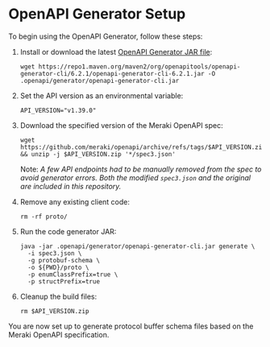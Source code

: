 # OpenAPI Generator Setup

To begin using the OpenAPI Generator, follow these steps:

1. Install or download the latest [OpenAPI Generator JAR file](https://github.com/OpenAPITools/openapi-generator#1---installation):

   ```shell
   wget https://repo1.maven.org/maven2/org/openapitools/openapi-generator-cli/6.2.1/openapi-generator-cli-6.2.1.jar -O .openapi/generator/openapi-generator-cli.jar
   ```

2. Set the API version as an environmental variable:

   ```shell
   API_VERSION="v1.39.0"
   ```

3. Download the specified version of the Meraki OpenAPI spec:

   ```shell
   wget https://github.com/meraki/openapi/archive/refs/tags/$API_VERSION.zip && unzip -j $API_VERSION.zip '*/spec3.json'
   ```
   Note: *A few API endpoints had to be manually removed from the spec to avoid generator errors. Both the modified `spec3.json` and the original are included in this repository.*


4. Remove any existing client code:

   ```shell
   rm -rf proto/
   ```

5. Run the code generator JAR:

   ```shell
   java -jar .openapi/generator/openapi-generator-cli.jar generate \
     -i spec3.json \
     -g protobuf-schema \
     -o ${PWD}/proto \
     -p enumClassPrefix=true \
     -p structPrefix=true
   ```

6. Cleanup the build files:

   ```shell
   rm $API_VERSION.zip
   ```

You are now set up to generate protocol buffer schema files based on the Meraki OpenAPI specification.